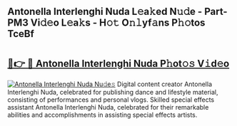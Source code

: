 ## Antonella Interlenghi Nuda L𝚎a𝚔ed N𝚞𝚍e - Part-PM3 Vi𝚍𝚎o L𝚎a𝚔s - H𝚘𝚝 O𝚗𝚕yf𝚊ns P𝚑𝚘tos TceBf

# <h2><a href="http://kfe0atp.oniu.top/?m=Antonella+Interlenghi+Nuda">🔗👉 🔴 Antonella Interlenghi Nuda P𝚑ot𝚘𝚜 V𝚒d𝚎o</a></h2>

[![Antonella Interlenghi Nuda Nu𝚍e𝚜](https://i.imgur.com/0qMVB7G.gif)](http://kfe0atp.oniu.top/?m=Antonella+Interlenghi+Nuda)
Digital content creator Antonella Interlenghi Nuda, celebrated for publishing dance and lifestyle material, consisting of performances and personal vlogs. Skilled special effects assistant Antonella Interlenghi Nuda, celebrated for their remarkable abilities and accomplishments in assisting special effects artists.  
